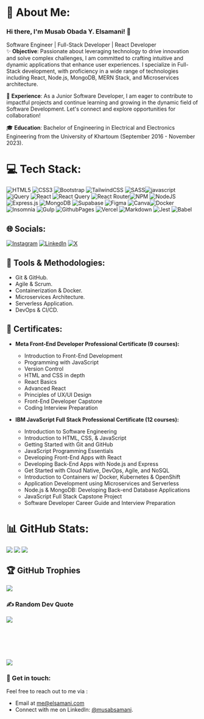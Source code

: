 # 💫 About Me:<br>

### Hi there, I'm Musab Obada Y. Elsamani! 👋<br>
Software Engineer | Full-Stack Developer | React Developer<br>
✨ **Objective**: 
Passionate about leveraging technology to drive innovation and solve complex challenges, I am committed to crafting intuitive and dynamic applications that enhance user experiences. I specialize in Full-Stack development, with proficiency in a wide range of technologies including React, Node.js, MongoDB, MERN Stack, and Microservices architecture.

🚀 **Experience**:
As a Junior Software Developer, I am eager to contribute to impactful projects and continue learning and growing in the dynamic field of Software Development. Let's connect and explore opportunities for collaboration!

🎓 **Education**: 
 Bachelor of Engineering in Electrical and Electronics Engineering  from the University of Khartoum (September 2016 - November 2023). 
 
# 💻 Tech Stack:
![HTML5](https://img.shields.io/badge/html5-%23E34F26.svg?style=for-the-badge&logo=html5&logoColor=white) ![CSS3](https://img.shields.io/badge/css3-%231572B6.svg?style=for-the-badge&logo=css3&logoColor=white) ![Bootstrap](https://img.shields.io/badge/bootstrap-%238511FA.svg?style=for-the-badge&logo=bootstrap&logoColor=white) ![TailwindCSS](https://img.shields.io/badge/tailwindcss-%2338B2AC.svg?style=for-the-badge&logo=tailwind-css&logoColor=white) ![SASS](https://img.shields.io/badge/SASS-hotpink.svg?style=for-the-badge&logo=SASS&logoColor=white)![javascript](https://img.shields.io/badge/javascript-%230769AD.svg?style=for-the-badge&logo=javascript&logoColor=white)
![jQuery](https://img.shields.io/badge/jquery-%230769AD.svg?style=for-the-badge&logo=jquery&logoColor=white) ![React](https://img.shields.io/badge/react-%2320232a.svg?style=for-the-badge&logo=react&logoColor=%2361DAFB) ![React Query](https://img.shields.io/badge/-React%20Query-FF4154?style=for-the-badge&logo=react%20query&logoColor=white) ![React Router](https://img.shields.io/badge/React_Router-CA4245?style=for-the-badge&logo=react-router&logoColor=white)![NPM](https://img.shields.io/badge/NPM-%23CB3837.svg?style=for-the-badge&logo=npm&logoColor=white) ![NodeJS](https://img.shields.io/badge/node.js-6DA55F?style=for-the-badge&logo=node.js&logoColor=white) ![Express.js](https://img.shields.io/badge/express.js-%23404d59.svg?style=for-the-badge&logo=express&logoColor=%2361DAFB)  ![MongoDB](https://img.shields.io/badge/MongoDB-%234ea94b.svg?style=for-the-badge&logo=mongodb&logoColor=white) ![Supabase](https://img.shields.io/badge/Supabase-3ECF8E?style=for-the-badge&logo=supabase&logoColor=white) ![Figma](https://img.shields.io/badge/figma-%23F24E1E.svg?style=for-the-badge&logo=figma&logoColor=white) ![Canva](https://img.shields.io/badge/Canva-%2300C4CC.svg?style=for-the-badge&logo=Canva&logoColor=white)![Docker](https://img.shields.io/badge/docker-%230db7ed.svg?style=for-the-badge&logo=docker&logoColor=white)![Insomnia](https://img.shields.io/badge/Insomnia-black?style=for-the-badge&logo=insomnia&logoColor=5849BE) ![Gulp](https://img.shields.io/badge/GULP-%23CF4647.svg?style=for-the-badge&logo=gulp&logoColor=white)  ![GithubPages](https://img.shields.io/badge/github%20pages-121013?style=for-the-badge&logo=github&logoColor=white) ![Vercel](https://img.shields.io/badge/vercel-%23000000.svg?style=for-the-badge&logo=vercel&logoColor=white) ![Markdown](https://img.shields.io/badge/markdown-%23000000.svg?style=for-the-badge&logo=markdown&logoColor=white) ![Jest](https://img.shields.io/badge/-jest-%23C21325?style=for-the-badge&logo=jest&logoColor=white) ![Babel](https://img.shields.io/badge/Babel-F9DC3e?style=for-the-badge&logo=babel&logoColor=black)


## 🌐 Socials:
[![Instagram](https://img.shields.io/badge/Instagram-%23E4405F.svg?logo=Instagram&logoColor=white)](https://instagram.com/musabsamani) [![LinkedIn](https://img.shields.io/badge/LinkedIn-%230077B5.svg?logo=linkedin&logoColor=white)](https://linkedin.com/in/musabsamani) [![X](https://img.shields.io/badge/X-black.svg?logo=X&logoColor=white)](https://x.com/musabsamani) 


## 🔧 Tools & Methodologies:
  - Git & GitHub.
  - Agile & Scrum.
  - Containerization & Docker.
  - Microservices Architecture.
  - Serverless Application.
  - DevOps & CI/CD.

## 🌟 Certificates:

-  **Meta Front-End Developer Professional Certificate (9 courses):**
   -   Introduction to Front-End Development
    -   Programming with JavaScript
    -   Version Control
    -   HTML and CSS in depth
    -   React Basics
    -   Advanced React
    -   Principles of UX/UI Design
    -   Front-End Developer Capstone
    -   Coding Interview Preparation


- **IBM JavaScript Full Stack Professional Certificate (12 courses):**
    -   Introduction to Software Engineering
    -   Introduction to HTML, CSS, & JavaScript
    -   Getting Started with Git and GitHub
    -   JavaScript Programming Essentials
    -   Developing Front-End Apps with React
    -   Developing Back-End Apps with Node.js and Express
    -   Get Started with Cloud Native, DevOps, Agile, and NoSQL
    -   Introduction to Containers w/ Docker, Kubernetes & OpenShift
    -   Application Development using Microservices and Serverless
    -   Node.js & MongoDB: Developing Back-end Database Applications
    -   JavaScript Full Stack Capstone Project
    -   Software Developer Career Guide and Interview Preparation




# 📊 GitHub Stats:

![](https://github-readme-stats.vercel.app/api?username=musabsamani&theme=dark&hide_border=true&include_all_commits=true&count_private=true)
![](https://github-readme-streak-stats.herokuapp.com/?user=musabsamani&theme=dark&hide_border=true)
![](https://github-readme-stats.vercel.app/api/top-langs/?username=musabsamani&theme=dark&hide_border=true&include_all_commits=true&count_private=true&layout=compact)

## 🏆 GitHub Trophies
![](https://github-profile-trophy.vercel.app/?username=musabsamani&theme=radical&no-frame=false&no-bg=true&margin-w=4)
<br>
### ✍️ Random Dev Quote
![](https://quotes-github-readme.vercel.app/api?type=horizontal&theme=radical)

<br>
<br>
<br>
<br>

[![](https://visitcount.itsvg.in/api?id=musabsamani&icon=0&color=0)](https://visitcount.itsvg.in)

<!-- Generated with GPRM ( https://gprm.itsvg.in ) -->



### 💬 Get in touch:
Feel free to reach out to me via :
- Email at me@elsamani.com 
- Connect with me on LinkedIn: [@musabsamani](https://www.linkedin.com/in/musabsamani).
